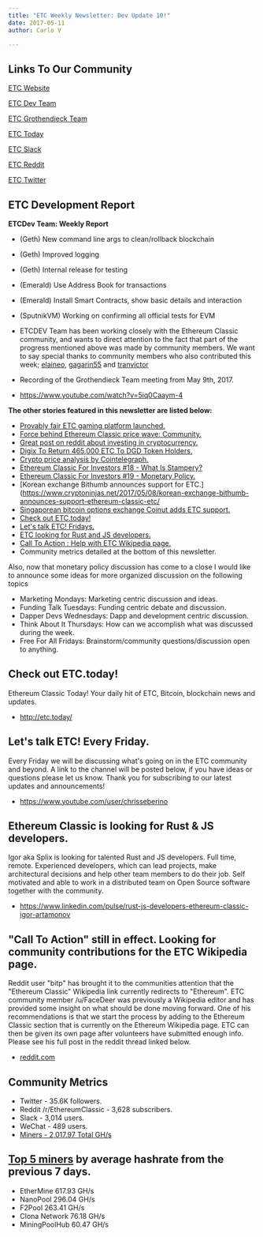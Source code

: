 ```yaml
---
title: "ETC Weekly Newsletter: Dev Update 10!"
date: 2017-05-11
author: Carlo V

---
```



## **Links To Our Community** 

[ETC Website](https://ethereumclassic.github.io/)

[ETC Dev Team](https://www.etcdevteam.com/)

[ETC Grothendieck Team](https://iohk.io/projects/ethereum-classic/#team)

[ETC Today](http://etc.today/)

[ETC Slack](https://ethereumclassic.herokuapp.com/)

[ETC Reddit](https://www.reddit.com/r/EthereumClassic/)

[ETC Twitter](http://twitter.com/eth_classic)



## **ETC Development Report**

**ETCDev Team: Weekly Report**


* (Geth) New command line args to clean/rollback blockchain

* (Geth) Improved logging

* (Geth) Internal release for testing

* (Emerald) Use Address Book for transactions

* (Emerald) Install Smart Contracts, show basic details and interaction

* (SputnikVM) Working on confirming all official tests for EVM


* ETCDEV Team has been working closely with the Ethereum Classic community, and wants to direct attention to the fact that part of the progress mentioned above was made by community members. We want to say special thanks to community members who also contributed this week; [elaineo](https://github.com/elaineo), [gagarin55](https://github.com/gagarin55) and [tranvictor](https://github.com/tranvictor)

* Recording of the Grothendieck Team meeting from May 9th, 2017.  
* https://www.youtube.com/watch?v=5iq0Caaym-4

**The other stories featured in this newsletter are listed below:** 

* [Provably fair ETC gaming platform launched.](https://bitcointalk.org/index.php?topic=1907827.0)
* [Force behind Ethereum Classic price wave: Community.](https://cointelegraph.com/news/force-behind-ethereum-classic-price-wave-community)
* [Great post on reddit about investing in cryptocurrency.](https://www.reddit.com/r/investing/comments/6acolz/cryptocurrencies_and_the_circle_of_competence/)
* [Digix To Return 465,000 ETC To DGD Token Holders.](http://news.8btc.com/digix-to-return-465000-etc-to-dgd-token-holders)
* [Crypto price analysis by Cointelegraph.](https://cointelegraph.com/news/price-analysis-for-05052017-btc-eth-etc-ltc)
* [ Ethereum Classic For Investors #18 - What Is Stampery?](https://www.youtube.com/watch?v=5xT81ktJXPI)
* [Ethereum Classic For Investors #19 - Monetary Policy.](https://www.youtube.com/watch?v=KX0iI9f-ST8)
* [Korean exchange Bithumb announces support for ETC.](https://www.cryptoninjas.net/2017/05/08/korean-exchange-bithumb-announces-support-ethereum-classic-etc/
* [Singaporean bitcoin options exchange Coinut adds ETC support.](http://www.econotimes.com/Singaporean-bitcoin-options-exchange-Coinut-adds-ETC-support-688329)
* [Check out ETC.today!](http://etc.today/)
* [Let's talk ETC! Fridays.](https://www.youtube.com/user/chrisseberino)
* [ETC looking for Rust and JS developers.](https://www.linkedin.com/pulse/rust-js-developers-ethereum-classic-igor-artamonov)
* [Call To  Action :  Help with ETC Wikipedia page.](https://www.reddit.com/r/EthereumClassic/comments/5bsj3c/ethereum_classic_redirects_to_ethereum_on/)
* Community metrics detailed at the bottom of this newsletter.

Also, now that monetary policy discussion has come to a close I would like to announce some ideas for more organized discussion on the following topics

* Marketing Mondays: Marketing centric discussion and ideas.
* Funding Talk Tuesdays: Funding centric debate and discussion.
* Dapper Devs Wednesdays: Dapp and development centric discussion. 
* Think About It Thursdays: How can we accomplish what was  discussed during the week.
* Free For All Fridays: Brainstorm/community questions/discussion open to anything.


## **Check out ETC.today!**

Ethereum Classic Today! Your daily hit of ETC, Bitcoin, blockchain news and updates.

* http://etc.today/

## **Let's talk ETC! Every Friday.**
Every Friday we will be discussing what's going on in the ETC community and beyond. A link to the channel will be posted below, if you have ideas or questions please let us know. Thank you for subscribing to our latest updates and announcements! 

* https://www.youtube.com/user/chrisseberino


## **Ethereum Classic is looking for Rust & JS developers.**

Igor aka Splix is looking for talented Rust and JS developers. Full time, remote. Experienced developers, which can lead projects, make architectural decisions and help other team members to do their job. Self motivated and able to work in a distributed team on Open Source software together with the community.

* https://www.linkedin.com/pulse/rust-js-developers-ethereum-classic-igor-artamonov

## **"Call To Action" still in effect. Looking for community contributions for the ETC Wikipedia page.** 
Reddit user "bitp" has brought it to the communities attention that the "Ethereum Classic" Wikipedia link currently redirects to "Ethereum". ETC community member /u/FaceDeer was previously a Wikipedia editor and has provided some insight on what should be done moving forward. One of his recommendations is that we start the process by adding to the Ethereum Classic section that is currently on the Ethereum Wikipedia page. ETC can then be given its own page after volunteers have submitted enough info. Please see his full post in the reddit thread linked below.

* [reddit.com](https://www.reddit.com/r/EthereumClassic/comments/5bsj3c/ethereum_classic_redirects_to_ethereum_on/)

## **Community Metrics** 

* Twitter - 35.6K followers.
* Reddit /r/EthereumClassic - 3,628 subscribers.
* Slack - 3,014 users.
* WeChat - 489 users.
* [Miners - 2,017.97 Total GH/s](https://gastracker.io/stats/miners)

## **[Top 5 miners](https://gastracker.io/stats/miners) by average hashrate from the previous 7 days.** 

* EtherMine 617.93 GH/s
* NanoPool 296.04 GH/s
* F2Pool 263.41 GH/s
* Clona Network 76.18 GH/s
* MiningPoolHub 60.47 GH/s
